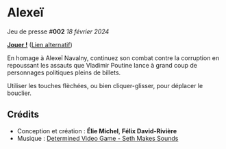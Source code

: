 Alexeï
======

Jeu de presse #**002** *18 février 2024*

[**Jouer !**](https://www.exppad.com/games/JeuDePresse/Alexei/) ([Lien alternatif](https://eliemichel.github.io/JeuDePresse/Alexei))

En homage à Alexeï Navalny, continuez son combat contre la corruption en repoussant les assauts que Vladimir Poutine lance à grand coup de personnages politiques pleins de billets.

Utiliser les touches flèchées, ou bien cliquer-glisser, pour déplacer le bouclier.

Crédits
-------

 - Conception et création : **Élie Michel**, **Félix David-Rivière**
 - Musique : [Determined Video Game - Seth Makes Sounds](https://freesound.org/people/Seth_Makes_Sounds/)
